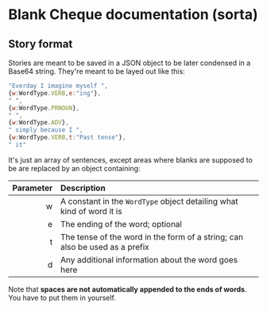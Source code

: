 # Blank Cheque documentation (sorta)
## Story format
Stories are meant to be saved in a JSON object to be later condensed in a Base64 string. They're meant to be layed out like this:
```js
"Everday I imagine myself ",
{w:WordType.VERB,e:"ing"},
" ",
{w:WordType.PRNOUN},
" ",
{w:WordType.ADV},
" simply because I ",
{w:WordType.VERB,t:"Past tense"},
" it"
```
It's just an array of sentences, except areas where blanks are supposed to be are replaced by an object containing:

| Parameter | Description                                                                 |
|----------:|:----------------------------------------------------------------------------|
|w          | A constant in the `WordType` object detailing what kind of word it is       |
|e          | The ending of the word; optional                                            |
|t          | The tense of the word in the form of a string; can also be used as a prefix |
|d          | Any additional information about the word goes here                         |

Note that **spaces are not automatically appended to the ends of words**. You have to put them in yourself.
